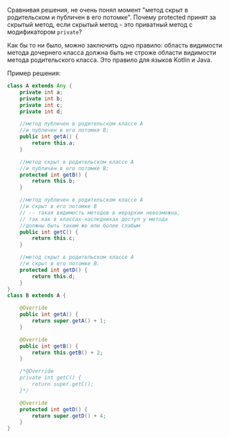 Сравнивая решения, не очень понял момент "метод скрыт в родительском и публичен в его потомке". Почему protected принят за скрытый метод, если скрытый метод - это приватный метод с модификатором `private`?

Как бы то ни было, можно заключить одно правило: область видимости метода дочернего класса должна быть не строже области видимости метода родительского класса. Это правило для языков Kotlin и Java.

Пример решения:

```java
class A extends Any {
    private int a;
    private int b;
    private int c;
    private int d;

    //метод публичен в родительском классе А 
    //и публичен в его потомке B;
    public int getA() {
        return this.a;
    }

    //метод скрыт в родительском классе А 
    //и публичен в его потомке B;
    protected int getB() {
        return this.b;
    }

    //метод публичен в родительском классе А 
    //и скрыт в его потомке B
    // -- такая видимость методов в иерархии невозможна,
    // так как в классах-наследниках доступ у метода 
    //должны быть таким же или более слабым
    public int getC() {
        return this.c;
    }

    //метод скрыт в родительском классе А 
    //и скрыт в его потомке B.
    protected int getD() {
        return this.d;
    }
}
class B extends A {

    @Override
    public int getA() {
        return super.getA() + 1;
    }

    @Override
    public int getB() {
        return this.getB() + 2;
    }

    /*@Override
    private int getC() {
        return super.getC();
    }*/

    @Override
    protected int getD() {
        return super.getD() + 4;
    }
}
```